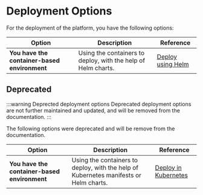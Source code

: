 # Deployment Options

For the deployment of the platform, you have the following options:

| Option                                                       | Description                                                                           | Reference                                     |
|--------------------------------------------------------------|---------------------------------------------------------------------------------------|-----------------------------------------------|
| **You have the container-based environment** | Using the containers to deploy, with the help of Helm charts. | [Deploy using Helm](deployment-helm/overview) |

[//]: # (| **You do not have a container-based environment, or you do not want to use container-based environment** | Deploy virtual appliance that brings the platform online in a single step. | [Deploy using Appliance]&#40;deployment-appliance&#41; |)

## Deprecated

:::warning Deprected deployment options
Deprecated deployment options are not further maintained and updated, and will be removed from the documentation.
:::

The following options were deprecated and will be remove from the documentation.

| Option                                                       | Description                                                                           | Reference                                              |
|--------------------------------------------------------------|---------------------------------------------------------------------------------------|--------------------------------------------------------|
| **You have the container-based environment** | Using the containers to deploy, with the help of Kubernetes manifests or Helm charts. | [Deploy in Kubernetes](deployment-kubernetes/overview) |